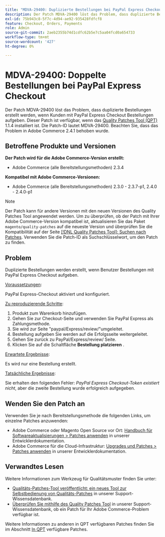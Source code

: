 ```yaml
---
title: "MDVA-29400: Duplizierte Bestellungen bei PayPal Express Checkout"
description: Der Patch MDVA-29400 löst das Problem, dass duplizierte Bestellungen erstellt werden, wenn Kunden mit PayPal Express Checkout Bestellungen aufgeben. Dieser Patch ist verfügbar, wenn das [Quality Patches Tool (QPT)](/help/announcements/adobe-commerce-announcements/magento-quality-patches-released-new-tool-to-self-serve-quality-patches.md) 1.1.4 installiert ist. Die Patch-ID lautet MDVA-29400. Beachten Sie, dass das Problem in Adobe Commerce 2.4.1 behoben wurde.
exl-id: 75b943c8-5f7c-4d94-ae92-935428fdfcf8
feature: Checkout, Orders, Payments
role: Admin
source-git-commit: 2aeb2355b74d1cdfc62b5e7c5aa04fcd0a654733
workflow-type: tm+mt
source-wordcount: '427'
ht-degree: 0%

---
```


# MDVA-29400: Doppelte Bestellungen bei PayPal Express Checkout

Der Patch MDVA-29400 löst das Problem, dass duplizierte Bestellungen erstellt werden, wenn Kunden mit PayPal Express Checkout Bestellungen aufgeben. Dieser Patch ist verfügbar, wenn das [Quality Patches Tool (QPT)](/help/announcements/adobe-commerce-announcements/magento-quality-patches-released-new-tool-to-self-serve-quality-patches.md) 1.1.4 installiert ist. Die Patch-ID lautet MDVA-29400. Beachten Sie, dass das Problem in Adobe Commerce 2.4.1 behoben wurde.

## Betroffene Produkte und Versionen

**Der Patch wird für die Adobe Commerce-Version erstellt:**

* Adobe Commerce (alle Bereitstellungsmethoden) 2.3.4

**Kompatibel mit Adobe Commerce-Versionen:**

* Adobe Commerce (alle Bereitstellungsmethoden) 2.3.0 - 2.3.7-p1, 2.4.0 - 2.4.0-p1

>[!NOTE]
>
>Der Patch kann für andere Versionen mit den neuen Versionen des Quality Patches Tool angewendet werden. Um zu überprüfen, ob der Patch mit Ihrer Adobe Commerce-Version kompatibel ist, aktualisieren Sie das Paket `magento/quality-patches` auf die neueste Version und überprüfen Sie die Kompatibilität auf der Seite [[!DNL Quality Patches Tool]: Suchen nach Patches](https://experienceleague.adobe.com/tools/commerce-quality-patches/index.html). Verwenden Sie die Patch-ID als Suchschlüsselwort, um den Patch zu finden.

## Problem

Duplizierte Bestellungen werden erstellt, wenn Benutzer Bestellungen mit PayPal Express Checkout aufgeben.

<u>Voraussetzungen</u>:

PayPal Express-Checkout aktiviert und konfiguriert.

<u>Zu reproduzierende Schritte</u>:

1. Produkt zum Warenkorb hinzufügen.
1. Gehen Sie zur Checkout-Seite und verwenden Sie PayPal Express als Zahlungsmethode.
1. Sie wird zur Seite &quot;paypal/Express/review/&quot;umgeleitet.
1. Bestellung aufgeben Sie werden auf die Erfolgsseite weitergeleitet.
1. Gehen Sie zurück zu PayPal/Express/review/ Seite.
1. Klicken Sie auf die Schaltfläche **Bestellung platzieren** .

<u>Erwartete Ergebnisse</u>:

Es wird nur eine Bestellung erstellt.

<u>Tatsächliche Ergebnisse</u>:

Sie erhalten den folgenden Fehler: *PayPal Express Checkout-Token existiert nicht*, aber die zweite Bestellung wurde erfolgreich aufgegeben.

## Wenden Sie den Patch an

Verwenden Sie je nach Bereitstellungsmethode die folgenden Links, um einzelne Patches anzuwenden:

* Adobe Commerce oder Magento Open Source vor Ort: [Handbuch für Softwareaktualisierungen > Patches anwenden](https://experienceleague.adobe.com/en/docs/commerce-operations/tools/quality-patches-tool/usage) in unserer Entwicklerdokumentation.
* Adobe Commerce für die Cloud-Infrastruktur: [Upgrades und Patches > Patches anwenden](https://experienceleague.adobe.com/en/docs/commerce-cloud-service/user-guide/develop/upgrade/apply-patches) in unserer Entwicklerdokumentation.

## Verwandtes Lesen

Weitere Informationen zum Werkzeug für Qualitätsmuster finden Sie unter:

* [Qualitäts-Patches-Tool veröffentlicht: ein neues Tool zur Selbstbedienung von Qualitäts-Patches](/help/announcements/adobe-commerce-announcements/magento-quality-patches-released-new-tool-to-self-serve-quality-patches.md) in unserer Support-Wissensdatenbank.
* [Überprüfen Sie mithilfe des Quality Patches Tool](/help/support-tools/patches-available-in-qpt-tool/check-patch-for-magento-issue-with-magento-quality-patches.md) in unserer Support-Wissensdatenbank, ob ein Patch für Ihr Adobe Commerce-Problem verfügbar ist.

Weitere Informationen zu anderen in QPT verfügbaren Patches finden Sie im Abschnitt [In QPT](https://support.magento.com/hc/en-us/sections/360010506631-Patches-available-in-MQP-tool-) verfügbare Patches.
